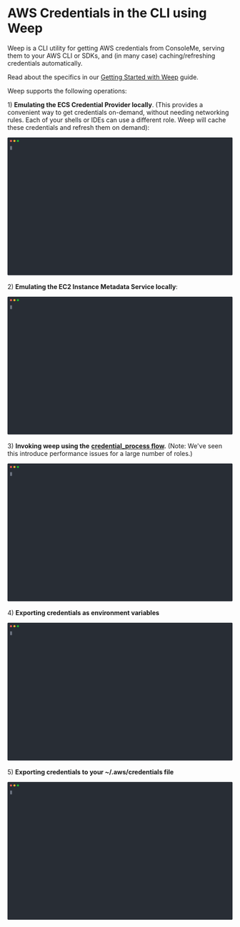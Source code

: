 # AWS Credentials in the CLI using Weep

Weep is a CLI utility for getting AWS credentials from ConsoleMe, serving them to your AWS CLI or SDKs, and \(in many case\) caching/refreshing credentials automatically.

 Read about the specifics in our [Getting Started with Weep](../../cli.md) guide. 

Weep supports the following operations:

1\) **Emulating the ECS Credential Provider locally**. \(This provides a convenient way to get credentials on-demand, without needing networking rules. Each of your shells or IDEs can use a different role. Weep will cache these credentials and refresh them on demand\):

![](../../.gitbook/assets/ecs.svg)

2\) **Emulating the EC2 Instance Metadata Service locally**:

![](../../.gitbook/assets/weep_metadata.svg)

3\) **Invoking weep using the** [**credential\_process flow**](https://docs.aws.amazon.com/cli/latest/userguide/cli-configure-sourcing-external.html)**.** \(Note: We've seen this introduce performance issues for a large number of roles.\)

![](../../.gitbook/assets/weep_credential_provider.svg)

4\) **Exporting credentials as environment variables**

![](../../.gitbook/assets/weep_env_variable%20%281%29.svg)

5\) **Exporting credentials to your ~/.aws/credentials file**

![](../../.gitbook/assets/weep_file%20%281%29.svg)

